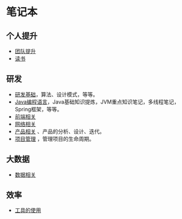 # 笔记本
## 个人提升
- [团队提升](manage/README.md)
- [读书](read/README.md)

## 研发
- [研发基础](code/README.md)，算法、设计模式，等等。
- [Java编程语言](java/README.md)，Java基础知识提炼，JVM重点知识笔记，多线程笔记，Spring框架，等等。
- [前端相关](frontend/README.md)
- [网络相关](net\README.md) 
- [产品相关](product\README.md) 、产品的分析、设计、迭代。
- [项目管理](manage\README.md) ，管理项目的生命周期。

## 大数据

- [数据相关](data/README.md)

## 效率
- [工具的使用](tools/README.md)

